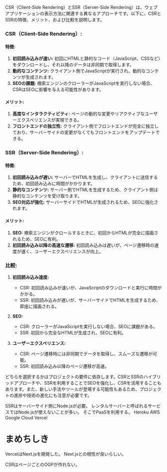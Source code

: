 CSR（Client-Side Rendering）とSSR（Server-Side 
Rendering）は、ウェブアプリケーションの表示方法に関連する異なるアプローチです。以下に、CSRとSSRの特徴、メリット、および比較を説明します。

### CSR（Client-Side Rendering）:

#### 特徴:
1. **初回読み込みが速い:** 
初回にHTMLと静的なコード（JavaScript、CSSなど）をダウンロードし、それ以降のデータは非同期で取得します。
2. **動的なコンテンツ:** クライアント側でJavaScriptが実行され、動的なコンテンツが生成されます。
3. **SEOの課題:** 検索エンジンのクローラーがJavaScriptを実行しない場合、CSRはSEOに影響を与える可能性があります。

#### メリット:
1. **高度なインタラクティビティ:** ページの動的な変更やリアクティブなユーザーエクスペリエンスが実現できる。
2. **フロントエンドの独立性:** 
クライアント側でフロントエンドが完全に独立しており、サーバーサイドの変更がなくてもフロントエンドをアップデートできる。

### SSR（Server-Side Rendering）:

#### 特徴:
1. **初回読み込みが遅い:** サーバーでHTMLを生成し、クライアントに送信するため、初回読み込みに時間がかかります。
2. **静的なコンテンツ:** サーバー側でHTMLを生成するため、クライアント側は静的なコンテンツを受け取ります。
3. **SEO対応が強化:** サーバーサイドでHTMLが生成されるため、SEOに強化されます。

#### メリット:
1. **SEO:** 検索エンジンがクロールするときに、初回からHTMLが完全に描画されるため、SEOに有利。
2. **初回読み込み以降の高速な遷移:** 
初回読み込みは遅いが、ページ遷移時の速度が速く、ユーザーエクスペリエンスが向上。

### 比較:

1. **初回読み込み速度:**
   - CSR: 初回読み込みが速いが、JavaScriptのダウンロードと実行に時間がかかる。
   - SSR: 初回読み込みが遅いが、サーバーサイドでHTMLを生成するため、即座に描画される。

2. **SEO:**
   - CSR: クローラーがJavaScriptを実行しない場合、SEOに課題がある。
   - SSR: 初回から完全なHTMLが生成され、SEOに有利。

3. **ユーザーエクスペリエンス:**
   - CSR: ページ遷移時には非同期でデータを取得し、スムーズな遷移が可能。
   - SSR: 初回読み込み以降のページ遷移が高速。

どちらを選択するかはプロジェクトの要件に依存します。CSRとSSRのハイブリッドアプローチや、SSRを利用することでSEOを強化し、CSRを活用することもあります。また、新しい手法やツールが登場する可能性もあるため、プロジェクトの進捗や技術の進化にも注意が必要です。



SSRはサーバーサイド側にNode.jsが必要。
レンタルサーバーと呼ばれるサービスではNode.jsが使えないことが多い。
そこでPaaSを利用する。
Heroku
AWS
Google Cloud
Vercel

# まめちしき
VercelはNext.jsを開発した。
Next.jsとの相性が良いらしい。

CSRはページごとのOGPが作れない。
